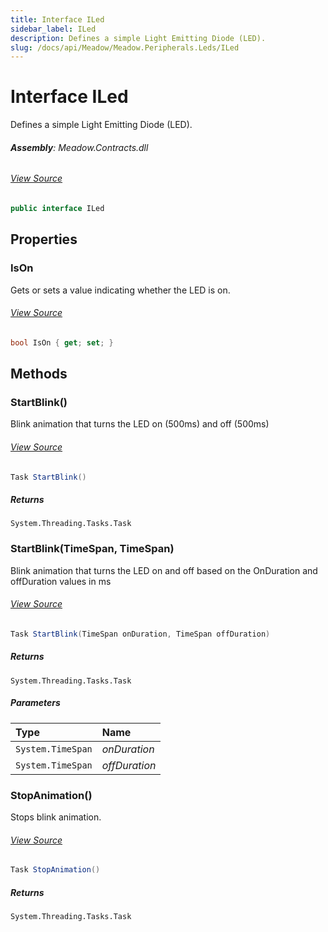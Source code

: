 ```yaml
---
title: Interface ILed
sidebar_label: ILed
description: Defines a simple Light Emitting Diode (LED).
slug: /docs/api/Meadow/Meadow.Peripherals.Leds/ILed
---
```

# Interface ILed
Defines a simple Light Emitting Diode (LED).

###### **Assembly**: Meadow.Contracts.dll
###### [View Source](https://github.com/WildernessLabs/Meadow.Contracts.git/blob/develop/Source/Meadow.Contracts/Peripherals/Leds/ILed.cs#L9)
```csharp title="Declaration"
public interface ILed
```
## Properties
### IsOn
Gets or sets a value indicating whether the LED is on.
###### [View Source](https://github.com/WildernessLabs/Meadow.Contracts.git/blob/develop/Source/Meadow.Contracts/Peripherals/Leds/ILed.cs#L15)
```csharp title="Declaration"
bool IsOn { get; set; }
```
## Methods
### StartBlink()
Blink animation that turns the LED on (500ms) and off (500ms)
###### [View Source](https://github.com/WildernessLabs/Meadow.Contracts.git/blob/develop/Source/Meadow.Contracts/Peripherals/Leds/ILed.cs#L20)
```csharp title="Declaration"
Task StartBlink()
```

##### Returns

`System.Threading.Tasks.Task`
### StartBlink(TimeSpan, TimeSpan)
Blink animation that turns the LED on and off based on the OnDuration and offDuration values in ms
###### [View Source](https://github.com/WildernessLabs/Meadow.Contracts.git/blob/develop/Source/Meadow.Contracts/Peripherals/Leds/ILed.cs#L27)
```csharp title="Declaration"
Task StartBlink(TimeSpan onDuration, TimeSpan offDuration)
```

##### Returns

`System.Threading.Tasks.Task`

##### Parameters

| Type | Name |
|:--- |:--- |
| `System.TimeSpan` | *onDuration* |
| `System.TimeSpan` | *offDuration* |

### StopAnimation()
Stops blink animation.
###### [View Source](https://github.com/WildernessLabs/Meadow.Contracts.git/blob/develop/Source/Meadow.Contracts/Peripherals/Leds/ILed.cs#L32)
```csharp title="Declaration"
Task StopAnimation()
```

##### Returns

`System.Threading.Tasks.Task`
